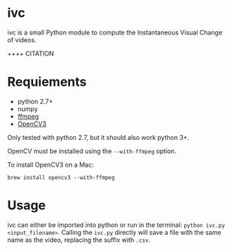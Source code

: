# ivc

ivc is a small Python module to compute the Instantaneous Visual Change of videos.

++++ CITATION

# Requiements

- python 2.7+
- numpy
- [ffmpeg](https://ffmpeg.org/download.html)
- [OpenCV3](http://opencv.org/releases.html)

Only tested with python 2.7, but it should also work python 3+.

OpenCV must be installed using the `--with-ffmpeg` option.

To install OpenCV3 on a Mac:
```
brew install opencv3 --with-ffmpeg
```

# Usage

ivc can either be imported into python or run in the terminal:
`python ivc.py <input_filename>`.
Calling the `ivc.py` directly will save a file with the same name as the video, replacing the suffix with `.csv`.
